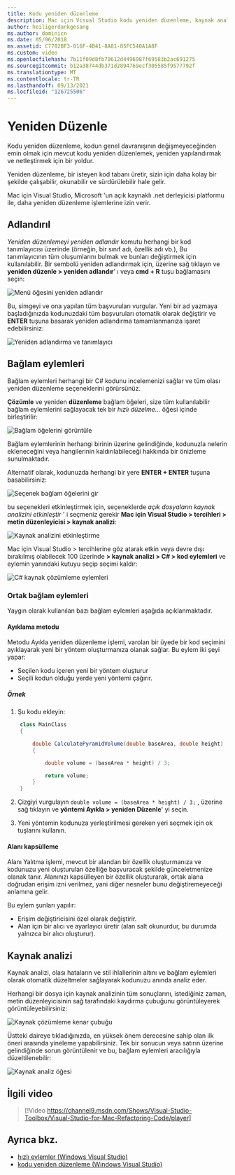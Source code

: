 ```yaml
---
title: Kodu yeniden düzenleme
description: Mac için Visual Studio kodu yeniden düzenleme, kaynak analizinin kullanımı aracılığıyla basit hale getirilir.
author: heiligerdankgesang
ms.author: dominicn
ms.date: 05/06/2018
ms.assetid: C7782BF3-016F-4B41-8A81-85FC540A1A8F
ms.custom: video
ms.openlocfilehash: 7b11f09d8fb70612d4496987f69583b2ac691275
ms.sourcegitcommit: b12a38744db371d2894769ecf305585f9577792f
ms.translationtype: MT
ms.contentlocale: tr-TR
ms.lasthandoff: 09/13/2021
ms.locfileid: "126725506"
---
```

# <a name="refactoring"></a>Yeniden Düzenle

Kodu yeniden düzenleme, kodun genel davranışının değişmeyeceğinden emin olmak için mevcut kodu yeniden düzenlemek, yeniden yapılandırmak ve netleştirmek için bir yoldur.

Yeniden düzenleme, bir isteyen kod tabanı üretir, sizin için daha kolay bir şekilde çalışabilir, okunabilir ve sürdürülebilir hale gelir.

Mac için Visual Studio, Microsoft 'un açık kaynaklı .net derleyicisi platformu ile, daha yeniden düzenleme işlemlerine izin verir.

## <a name="renaming"></a>Adlandırıl

*Yeniden düzenlemeyi yeniden adlandır* komutu herhangi bir kod tanımlayıcısı üzerinde (örneğin, bir sınıf adı, özellik adı vb.), Bu tanımlayıcının tüm oluşumlarını bulmak ve bunları değiştirmek için kullanılabilir. Bir sembolü yeniden adlandırmak için, üzerine sağ tıklayın ve **yeniden düzenle > yeniden adlandır**' ı veya **cmd + R** tuşu bağlamasını seçin:

![Menü öğesini yeniden adlandır](media/refactoring-renaming1.png)

Bu, simgeyi ve ona yapılan tüm başvuruları vurgular. Yeni bir ad yazmaya başladığınızda kodunuzdaki tüm başvuruları otomatik olarak değiştirir ve **ENTER** tuşuna basarak yeniden adlandırma tamamlanmanıza işaret edebilirsiniz:

![Yeniden adlandırma ve tanımlayıcı](media/refactoring-renaming2.png)

## <a name="context-actions"></a>Bağlam eylemleri

Bağlam eylemleri herhangi bir C# kodunu incelemenizi sağlar ve tüm olası yeniden düzenleme seçeneklerini görürsünüz.

**Çözümle** ve yeniden **düzenleme** bağlam öğeleri, size tüm kullanılabilir bağlam eylemlerini sağlayacak tek bir *hızlı düzelme...* öğesi içinde birleştirilir:

![Bağlam öğelerini görüntüle](media/refactoring-context-action.png)

Bağlam eylemlerinin herhangi birinin üzerine gelindiğinde, kodunuzla nelerin ekleneceğini veya hangilerinin kaldırılabileceği hakkında bir önizleme sunulmaktadır.

Alternatif olarak, kodunuzda herhangi bir yere **ENTER + ENTER** tuşuna basabilirsiniz:

![Seçenek bağlam öğelerini gir](media/refactoring-image2a.png)

bu seçenekleri etkinleştirmek için, seçeneklerde *açık dosyaların kaynak analizini etkinleştir* ' i seçmeniz gerekir **Mac için Visual Studio > tercihleri > metin düzenleyicisi > kaynak analizi**:

![Kaynak analizini etkinleştirme](media/refactoring-options.png)

Mac için Visual Studio > tercihlerine göz atarak etkin veya devre dışı bırakılmış olabilecek 100 üzerinde **> kaynak analizi > C# > kod eylemleri** ve eylemin yanındaki kutuyu seçip seçimi kaldır:

![C# kaynak çözümleme eylemleri](media/refactoring-image3a.png)

### <a name="common-context-actions"></a>Ortak bağlam eylemleri

Yaygın olarak kullanılan bazı bağlam eylemleri aşağıda açıklanmaktadır.

#### <a name="extract-method"></a>Ayıklama metodu

Metodu Ayıkla yeniden düzenleme işlemi, varolan bir üyede bir kod seçimini ayıklayarak yeni bir yöntem oluşturmanıza olanak sağlar. Bu eylem iki şeyi yapar:

* Seçilen kodu içeren yeni bir yöntem oluşturur
* Seçili kodun olduğu yerde yeni yöntemi çağırır.

##### <a name="example"></a>Örnek

1. Şu kodu ekleyin:

```csharp
    class MainClass
    {

        double CalculatePyramidVolume(double baseArea, double height)
        {

            double volume = (baseArea * height) / 3;

            return volume;
        }
    }
```

2. Çizgiyi vurgulayın `double volume = (baseArea * height) / 3;` , üzerine sağ tıklayın ve **yöntemi Ayıkla > yeniden Düzenle**' yi seçin.

3. Yeni yöntemin kodunuza yerleştirilmesi gereken yeri seçmek için ok tuşlarını kullanın.

#### <a name="encapsulate-field"></a>Alanı kapsülleme

Alanı Yalıtma işlemi, mevcut bir alandan bir özellik oluşturmanıza ve kodunuzu yeni oluşturulan özelliğe başvuracak şekilde günceletmenize olanak tanır. Alanınızı kapsülleyen bir özellik oluşturarak, ortak alana doğrudan erişim izni verilmez, yani diğer nesneler bunu değiştiremeyeceği anlamına gelir.

Bu eylem şunları yapılır:

* Erişim değiştiricisini özel olarak değiştirir.
* Alan için bir alıcı ve ayarlayıcı üretir (alan salt okunurdur, bu durumda yalnızca bir alıcı oluşturur).

## <a name="source-analysis"></a>Kaynak analizi

Kaynak analizi, olası hataların ve stil ihlallerinin altını ve bağlam eylemleri olarak otomatik düzeltmeler sağlayarak kodunuzu anında analiz eder.

Herhangi bir dosya için kaynak analizinin tüm sonuçlarını, istediğiniz zaman, metin düzenleyicisinin sağ tarafındaki kaydırma çubuğunu görüntüleyerek görüntüleyebilirsiniz:

![Kaynak çözümleme kenar çubuğu](media/refactoring-image4a.png)

Üstteki daireye tıkladığınızda, en yüksek önem derecesine sahip olan ilk öneri arasında yineleme yapabilirsiniz. Tek bir sonucun veya satırın üzerine gelindiğinde sorun görüntülenir ve bu, bağlam eylemleri aracılığıyla düzeltilenebilir:

![Kaynak analiz öğesi](media/refactoring-image5.png)

## <a name="related-video"></a>İlgili video

> [!Video https://channel9.msdn.com/Shows/Visual-Studio-Toolbox/Visual-Studio-for-Mac-Refactoring-Code/player]

## <a name="see-also"></a>Ayrıca bkz.

- [hızlı eylemler (Windows Visual Studio)](/visualstudio/ide/quick-actions)
- [kodu yeniden düzenleme (Windows Visual Studio)](/visualstudio/ide/refactoring-in-visual-studio)
